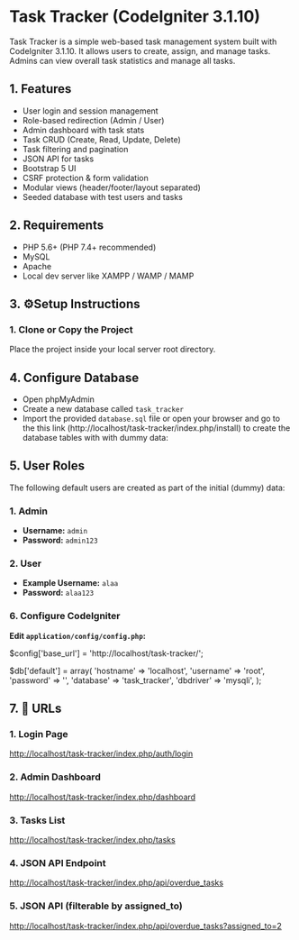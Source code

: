 #  Task Tracker (CodeIgniter 3.1.10)
Task Tracker is a simple web-based task management system built with CodeIgniter 3.1.10. It allows users to create, assign, and manage tasks. Admins can view overall task statistics and manage all tasks.

## 1. Features
- User login and session management
- Role-based redirection (Admin / User)
- Admin dashboard with task stats
- Task CRUD (Create, Read, Update, Delete)
- Task filtering and pagination
- JSON API for tasks
- Bootstrap 5 UI
- CSRF protection & form validation
- Modular views (header/footer/layout separated)
- Seeded database with test users and tasks

## 2. Requirements
- PHP 5.6+ (PHP 7.4+ recommended)
- MySQL
- Apache
- Local dev server like XAMPP / WAMP / MAMP

## 3. ⚙Setup Instructions
### 1. Clone or Copy the Project
Place the project inside your local server root directory.

## 4. Configure Database
- Open phpMyAdmin
- Create a new database called `task_tracker`
- Import the provided `database.sql` file
or open your browser and go to the this link (http://localhost/task-tracker/index.php/install) to create the database tables with with dummy data:

## 5. User Roles
The following default users are created as part of the initial (dummy) data:

### 1. **Admin**
   - **Username:** `admin`
   - **Password:** `admin123`

### 2. **User**
   - **Example Username:** `alaa`
   - **Password:** `alaa123`

### 6. Configure CodeIgniter

**Edit `application/config/config.php`:**

$config['base_url'] = 'http://localhost/task-tracker/';

$db['default'] = array(
  'hostname' => 'localhost',
  'username' => 'root',
  'password' => '',
  'database' => 'task_tracker',
  'dbdriver' => 'mysqli',
);


## 7. 🔗 URLs

### **1. Login Page**  
[http://localhost/task-tracker/index.php/auth/login](http://localhost/task-tracker/index.php/auth/login)

### **2. Admin Dashboard**  
[http://localhost/task-tracker/index.php/dashboard](http://localhost/task-tracker/index.php/dashboard)

### **3. Tasks List**  
[http://localhost/task-tracker/index.php/tasks](http://localhost/task-tracker/index.php/tasks)

### **4. JSON API Endpoint**  
[http://localhost/task-tracker/index.php/api/overdue_tasks](http://localhost/task-tracker/index.php/api/overdue_tasks)

### **5. JSON API (filterable by assigned_to)**  
[http://localhost/task-tracker/index.php/api/overdue_tasks?assigned_to=2](http://localhost/task-tracker/index.php/api/overdue_tasks?assigned_to=2)


